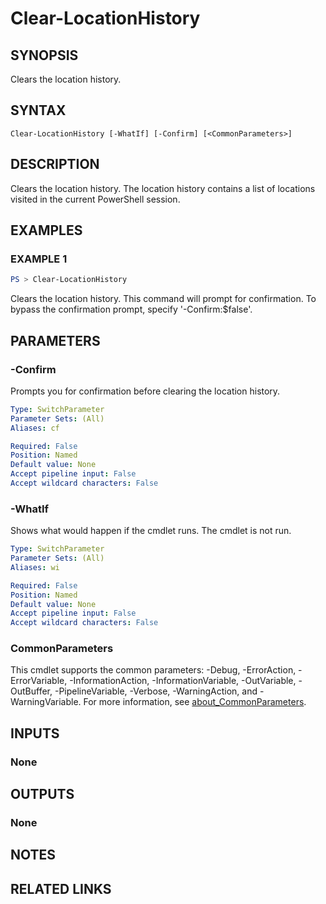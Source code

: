 ﻿---
external help file: LocationHistory-help.xml
Module Name: LocationHistory
schema: 2.0.0
---

# Clear-LocationHistory

## SYNOPSIS

Clears the location history.

## SYNTAX

```
Clear-LocationHistory [-WhatIf] [-Confirm] [<CommonParameters>]
```

## DESCRIPTION
Clears the location history. The location history contains a list of locations visited in the current PowerShell session.

## EXAMPLES

### EXAMPLE 1

```powershell
PS > Clear-LocationHistory
```

Clears the location history. This command will prompt for confirmation. To bypass the confirmation prompt, specify '-Confirm:$false'.

## PARAMETERS

### -Confirm

Prompts you for confirmation before clearing the location history.

```yaml
Type: SwitchParameter
Parameter Sets: (All)
Aliases: cf

Required: False
Position: Named
Default value: None
Accept pipeline input: False
Accept wildcard characters: False
```

### -WhatIf
Shows what would happen if the cmdlet runs. The cmdlet is not run.

```yaml
Type: SwitchParameter
Parameter Sets: (All)
Aliases: wi

Required: False
Position: Named
Default value: None
Accept pipeline input: False
Accept wildcard characters: False
```

### CommonParameters
This cmdlet supports the common parameters: -Debug, -ErrorAction, -ErrorVariable, -InformationAction, -InformationVariable, -OutVariable, -OutBuffer, -PipelineVariable, -Verbose, -WarningAction, and -WarningVariable. For more information, see [about_CommonParameters](http://go.microsoft.com/fwlink/?LinkID=113216).

## INPUTS

### None

## OUTPUTS

### None

## NOTES

## RELATED LINKS
